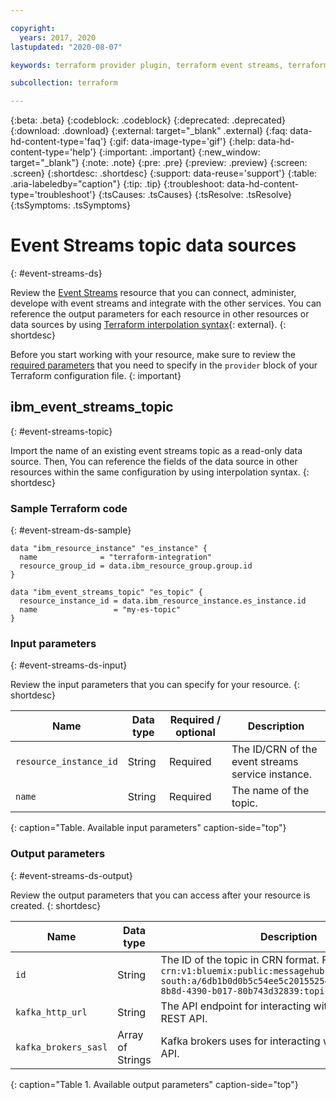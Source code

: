 ```yaml
---

copyright:
  years: 2017, 2020
lastupdated: "2020-08-07"

keywords: terraform provider plugin, terraform event streams, terraform event stream service, terraform event streams topic

subcollection: terraform

---
```


{:beta: .beta}
{:codeblock: .codeblock}
{:deprecated: .deprecated}
{:download: .download}
{:external: target="_blank" .external}
{:faq: data-hd-content-type='faq'}
{:gif: data-image-type='gif'}
{:help: data-hd-content-type='help'}
{:important: .important}
{:new_window: target="_blank"}
{:note: .note}
{:pre: .pre}
{:preview: .preview}
{:screen: .screen}
{:shortdesc: .shortdesc}
{:support: data-reuse='support'}
{:table: .aria-labeledby="caption"}
{:tip: .tip}
{:troubleshoot: data-hd-content-type='troubleshoot'}
{:tsCauses: .tsCauses}
{:tsResolve: .tsResolve}
{:tsSymptoms: .tsSymptoms}


# Event Streams topic data sources
{: #event-streams-ds}


Review the [Event Streams](/docs/EventStreams?topic=EventStreams-about) resource that you can connect, administer, develope with event streams and integrate with the other services. You can reference the output parameters for each resource in other resources or data sources by using [Terraform interpolation syntax](https://www.terraform.io/docs/configuration/resources.html){: external}.
{: shortdesc}

Before you start working with your resource, make sure to review the [required parameters](/docs/terraform?topic=terraform-provider-reference#required-parameters) that you need to specify in the `provider` block of your Terraform configuration file. 
{: important}


## ibm_event_streams_topic
{: #event-streams-topic}

Import the name of an existing event streams topic as a read-only data source. Then, You can  reference the fields of the data source in other resources within the same configuration by using interpolation syntax.
{: shortdesc}

### Sample Terraform code
{: #event-stream-ds-sample}

```
data "ibm_resource_instance" "es_instance" {
  name              = "terraform-integration"
  resource_group_id = data.ibm_resource_group.group.id
}

data "ibm_event_streams_topic" "es_topic" {
  resource_instance_id = data.ibm_resource_instance.es_instance.id
  name                 = "my-es-topic"
}

```

### Input parameters
{: #event-streams-ds-input}

Review the input parameters that you can specify for your resource. 
{: shortdesc}

|Name|Data type|Required / optional|Description|
|----|-----------|-----------|---------------------|
|`resource_instance_id`|String|Required|The ID/CRN of the event streams service instance.|
|`name`|String|Required|The name of the topic.|
{: caption="Table. Available input parameters" caption-side="top"}

### Output parameters
{: #event-streams-ds-output}

Review the output parameters that you can access after your resource is created. 
{: shortdesc}

|Name|Data type|Description|
|----|-----------|--------|
|`id`|String|The ID of the topic in CRN format. For example, `crn:v1:bluemix:public:messagehub:us-south:a/6db1b0d0b5c54ee5c201552547febcd8:cb5a0252-8b8d-4390-b017-80b743d32839:topic:my-es-topic`|
|`kafka_http_url`|String|The API endpoint for interacting with event streams REST API.|
|`kafka_brokers_sasl`|Array of Strings|Kafka brokers uses for interacting with Kafka native API.|
{: caption="Table 1. Available output parameters" caption-side="top"}
